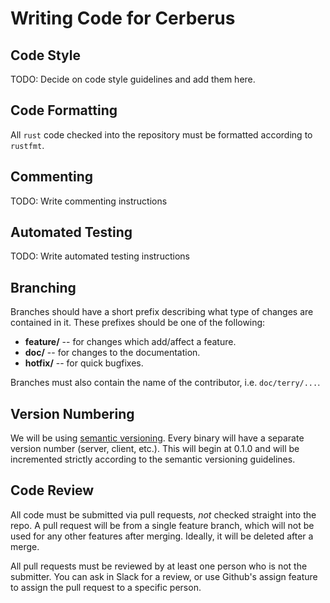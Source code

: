 Writing Code for Cerberus
=========================

## Code Style ##

TODO: Decide on code style guidelines and add them here.

## Code Formatting ##

All `rust` code checked into the repository must be formatted according to `rustfmt`.

## Commenting ##

TODO: Write commenting instructions

## Automated Testing ##

TODO: Write automated testing instructions

## Branching ##

Branches should have a short prefix describing what type of changes are contained in it.
These prefixes should be one of the following:

* **feature/** -- for changes which add/affect a feature.
* **doc/** -- for changes to the documentation.
* **hotfix/** -- for quick bugfixes.

Branches must also contain the name of the contributor, i.e. `doc/terry/...`.

## Version Numbering ##

We will be using [semantic versioning](http://semver.org/). Every binary will have a separate
version number (server, client, etc.). This will begin at 0.1.0 and will be incremented strictly
according to the semantic versioning guidelines.

## Code Review ##

All code must be submitted via pull requests, *not* checked straight into the repo.
A pull request will be from a single feature branch, which will not be used for any other
features after merging. Ideally, it will be deleted after a merge.

All pull requests must be reviewed by at least one person who is not the submitter. You can
ask in Slack for a review, or use Github's assign feature to assign the pull request to a
specific person.
